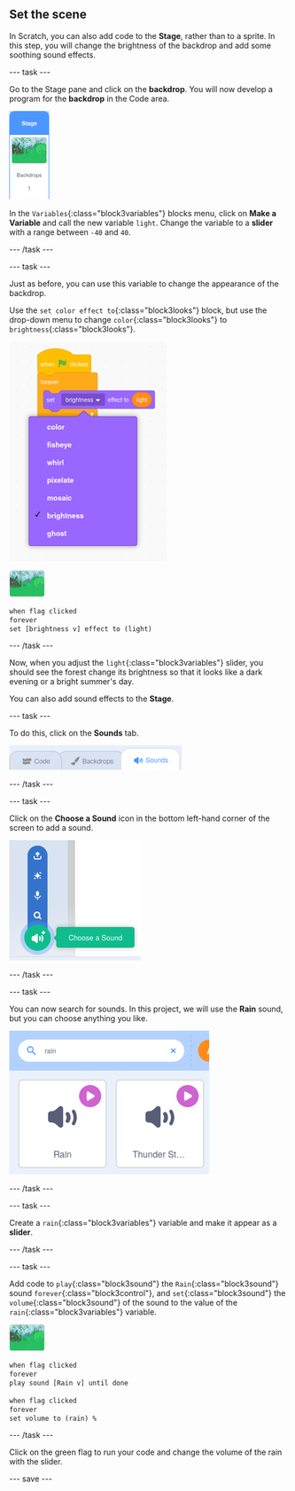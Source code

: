 ## Set the scene

In Scratch, you can also add code to the **Stage**, rather than to a sprite. In this step, you will change the brightness of the backdrop and add some soothing sound effects.

--- task ---

Go to the Stage pane and click on the **backdrop**. You will now develop a program for the **backdrop** in the Code area.

![image of backdrop selection](images/backdrop.png)

In the `Variables`{:class="block3variables"} blocks menu, click on **Make a Variable** and call the new variable `light`. Change the variable to a **slider** with a range between `-40` and `40`.

--- /task ---

--- task ---

Just as before, you can use this variable to change the appearance of the backdrop.

Use the `set color effect to`{:class="block3looks"} block, but use the drop-down menu to change `color`{:class="block3looks"} to `brightness`{:class="block3looks"}.

![image showing selection for the looks effect block](images/brightness.png)

![image of backdrop](images/backdrop-sprite.png)

```blocks3
when flag clicked
forever
set [brightness v] effect to (light)
```

--- /task ---

Now, when you adjust the `light`{:class="block3variables"} slider, you should see the forest change its brightness so that it looks like a dark evening or a bright summer's day.

You can also add sound effects to the **Stage**.

--- task ---

To do this, click on the **Sounds** tab.

![image showing sounds tab selected](images/sounds-tab.png)

--- /task ---

--- task ---

Click on the **Choose a Sound** icon in the bottom left-hand corner of the screen to add a sound.

![image showing add sound icon](images/add-sound.png)

--- /task ---

--- task ---

You can now search for sounds. In this project, we will use the **Rain** sound, but you can choose anything you like.

![image showing search and selection of rain sound](images/rain.png)

--- /task ---

--- task ---

Create a `rain`{:class="block3variables"} variable and make it appear as a **slider**.

--- /task ---

--- task ---

Add code to `play`{:class="block3sound"} the `Rain`{:class="block3sound"} sound `forever`{:class="block3control"}, and `set`{:class="block3sound"} the `volume`{:class="block3sound"} of the sound to the value of the `rain`{:class="block3variables"} variable.

![image of backdrop](images/backdrop-sprite.png)

```blocks3
when flag clicked
forever
play sound [Rain v] until done

when flag clicked
forever
set volume to (rain) %
```

--- /task ---

Click on the green flag to run your code and change the volume of the rain with the slider.

--- save ---
